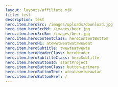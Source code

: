 ```yaml
---
layout: layouts/affiliate.njk
title: test
description: test
hero.item.heroSrc: /images/uploads/download.jpg
hero.item.heroSrcMd: /images/beer.jpg
hero.item.heroSrcSm: /images/beer.jpg
hero.item.heroContentClass: heroContentBottom
hero.item.heroH1: atewwtweatwataweweat
hero.item.heroSubtitle: twewteatwewte
hero.item.heroHeaderClass: heroHeader
hero.item.heroSubtitleClass: heroSubtitle
hero.item.heroButtonId: startProject
hero.item.heroButtonClass: button-primary
hero.item.heroButtonText: wteatawetweawtae
hero.item.heroButtonHref: /
---
```

